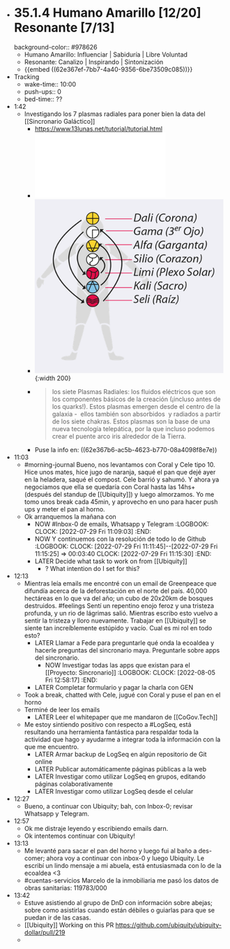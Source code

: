 - # 35.1.4 Humano Amarillo [12/20] Resonante [7/13]
  background-color:: #978626
	- Humano Amarillo: Influenciar | Sabiduría | Libre Voluntad
	- Resonante: Canalizo | Inspirando | Sintonización
	- {{embed ((62e367ef-7bb7-4a40-9356-6be73509c085))}}
- Tracking
	- wake-time:: 10:00
	- push-ups:: 0
	- bed-time:: ??
- 1:42
	- Investigando los 7 plasmas radiales para poner bien la data del [[Sincronario Galáctico]]
		- https://www.13lunas.net/tutorial/tutorial.html
		- ![Plasmas Radiales-ok.pdf](../assets/Plasmas_Radiales-ok_1659069805109_0.pdf)
		- ![Screen Shot 2022-07-29 at 01.46.26.png](../assets/Screen_Shot_2022-07-29_at_01.46.26_1659069994787_0.png){:width 200}
		- > los siete Plasmas Radiales: los fluidos eléctricos que son los componentes básicos de la creación (¡incluso antes de los quarks!). Estos plasmas emergen desde el centro de la galaxia -  ellos también son absorbidos  y radiados a partir de los siete chakras. Estos plasmas son la base de una nueva tecnología telepática, por la que incluso podemos crear el puente arco iris alrededor de la Tierra.
		- Puse la info en: ((62e367b6-ac5b-4623-b770-08a4098f8e7e))
- 11:03
	- #morning-journal Bueno, nos levantamos con Coral y Cele tipo 10. Hice unos mates, hice jugo de naranja, saqué el pan que dejé ayer en la heladera, saqué el compost. Cele barrió y sahumó. Y ahora ya negociamos que ella se quedaría con Coral hasta las 14hs+ (después del standup de [[Ubiquity]]) y luego almorzamos. Yo me tomo unos break cada 45min, y aprovecho en uno para hacer push ups y meter el pan al horno.
	- Ok arranquemos la mañana con
		- NOW #Inbox-0 de emails, Whatsapp y Telegram
		  :LOGBOOK:
		  CLOCK: [2022-07-29 Fri 11:09:03]
		  :END:
		- NOW Y continuemos con la resolución de todo lo de Github
		  :LOGBOOK:
		  CLOCK: [2022-07-29 Fri 11:11:45]--[2022-07-29 Fri 11:15:25] =>  00:03:40
		  CLOCK: [2022-07-29 Fri 11:15:30]
		  :END:
		- LATER Decide what task to work on from [[Ubiquity]]
			- ? What intention do I set for this?
- 12:13
	- Mientras leía emails me encontré con un email de Greenpeace que difundía acerca de la deforestación en el norte del país. 40,000 hectáreas en lo que va del año; un cubo de 20x20km de bosques destruidos. #feelings Sentí un repentino enojo feroz y una tristeza profunda, y un rio de lágrimas salió. Mientras escribo esto vuelvo a sentir la tristeza y lloro nuevamente. Trabajar en [[Ubiquity]] se siente tan increíblemente estúpido y vacío. Cual es mi rol en todo esto?
		- LATER Llamar a Fede para preguntarle qué onda la ecoaldea y hacerle preguntas del sincronario maya. Preguntarle sobre apps del sincronario.
			- NOW Investigar todas las apps que existan para el [[Proyecto: Sincronario]]
			  :LOGBOOK:
			  CLOCK: [2022-08-05 Fri 12:58:17]
			  :END:
		- LATER Completar formulario y pagar la charla con GEN
	- Took a break, chatted with Cele, jugué con Coral y puse el pan en el horno
	- Terminé de leer los emails
		- LATER Leer el whitepaper que me mandaron de [[CoGov.Tech]]
	- Me estoy sintiendo positivo con respecto a #LogSeq, está resultando una herramienta fantástica para respaldar toda la actividad que hago y ayudarme a integrar toda la información con la que me encuentro.
		- LATER Armar backup de LogSeq en algún repositorio de Git online
		- LATER Publicar automáticamente páginas públicas a la web
		- LATER Investigar como utilizar LogSeq en grupos, editando páginas colaborativamente
		- LATER Investigar como utilizar LogSeq desde el celular
- 12:27
	- Bueno, a continuar con Ubiquity; bah, con Inbox-0; revisar Whatsapp y Telegram.
- 12:57
	- Ok me distraje leyendo y escribiendo emails darn.
	- Ok intentemos continuar con Ubiquity!
- 13:13
	- Me levanté para sacar el pan del horno y luego fui al baño a des-comer; ahora voy a continuar con inbox-0 y luego Ubiquity. Le escribí un lindo mensaje a mi abuela, está entusiasmada con lo de la ecoaldea <3
	- #cuentas-servicios Marcelo de la inmobiliaria me pasó los datos de obras sanitarias: 119783/000
- 13:42
	- Estuve asistiendo al grupo de DnD con información sobre abejas; sobre como asistirlas cuando están débiles o guiarlas para que se puedan ir de las casas.
	- [[Ubiquity]] Working on this PR https://github.com/ubiquity/ubiquity-dollar/pull/219
	-